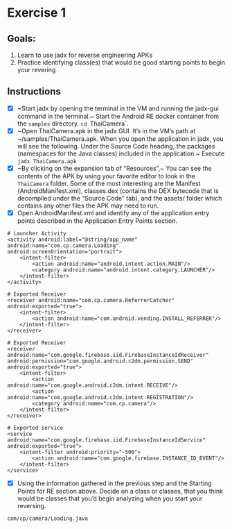 # Exercise 1

## Goals:

1. Learn to use jadx for reverse engineering APKs
2. Practice identifying class(es) that would be good starting points to begin your revering

## Instructions

- [x] ~Start jadx by opening the terminal in the VM and running the jadx-gui command in the terminal.~ Start the Android RE docker container from the `samples` directory. `cd `ThaiCamera`.
- [x] ~Open ThaiCamera.apk in the jadx GUI. It’s in the VM’s path at ~/samples/ThaiCamera.apk. When you open the application in jadx, you will see the following. Under the Source Code heading, the packages (namespaces for the Java classes) included in the application.~ Execute `jadx ThaiCamera.apk`
- [x] ~By clicking on the expansion tab of “Resources”,~ You can see the contents of the APK by using your favorite editor to look in the `ThaiCamera` folder. Some of the most interesting are the Manifest (AndroidManifest.xml), classes.dex (contains the DEX bytecode that is decompiled under the “Source Code” tab), and the assets/ folder which contains any other files the APK may need to run.
- [x] Open AndroidManifest.xml and identify any of the application entry points described in the Application Entry Points section.

```
# Launcher Activity
<activity android:label="@string/app_name" android:name="com.cp.camera.Loading" android:screenOrientation="portrait">
    <intent-filter>
        <action android:name="android.intent.action.MAIN"/>
        <category android:name="android.intent.category.LAUNCHER"/>
    </intent-filter>
</activity>

# Exported Receiver
<receiver android:name="com.cp.camera.ReferrerCatcher" android:exported="true">
    <intent-filter>
        <action android:name="com.android.vending.INSTALL_REFERRER"/>
    </intent-filter>
</receiver>

# Exported Receiver
<receiver android:name="com.google.firebase.iid.FirebaseInstanceIdReceiver" android:permission="com.google.android.c2dm.permission.SEND" android:exported="true">
    <intent-filter>
        <action android:name="com.google.android.c2dm.intent.RECEIVE"/>
        <action android:name="com.google.android.c2dm.intent.REGISTRATION"/>
        <category android:name="com.cp.camera"/>
    </intent-filter>
</receiver>

# Exported service
<service android:name="com.google.firebase.iid.FirebaseInstanceIdService" android:exported="true">
    <intent-filter android:priority="-500">
        <action android:name="com.google.firebase.INSTANCE_ID_EVENT"/>
    </intent-filter>
</service>
```

- [x] Using the information gathered in the previous step and the Starting Points for RE section above. Decide on a class or classes, that you think would be classes that you’d begin analyzing when you start your reversing.

`com/cp/camera/Loading.java`

